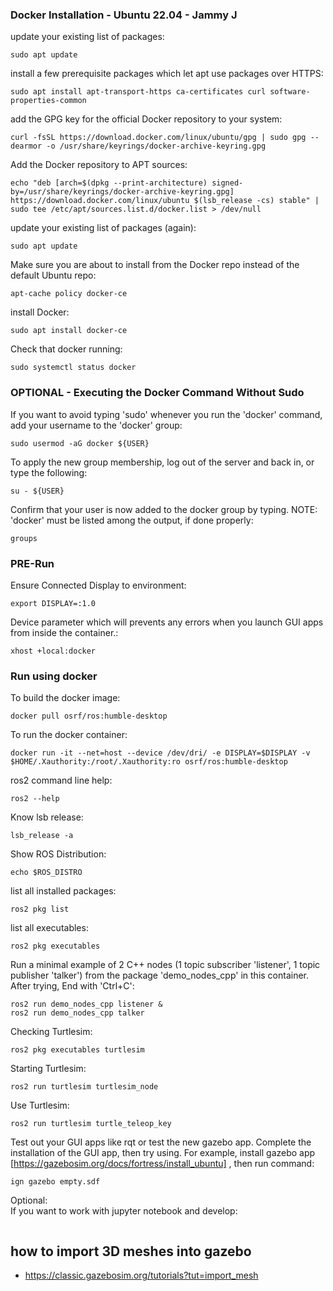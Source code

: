 ### Docker Installation - Ubuntu 22.04 - Jammy J
update your existing list of packages:<br/>
```
sudo apt update
```
install a few prerequisite packages which let apt use packages over HTTPS:<br/>
```
sudo apt install apt-transport-https ca-certificates curl software-properties-common
```
add the GPG key for the official Docker repository to your system:<br/>
```
curl -fsSL https://download.docker.com/linux/ubuntu/gpg | sudo gpg --dearmor -o /usr/share/keyrings/docker-archive-keyring.gpg
```
Add the Docker repository to APT sources:<br/>
```
echo "deb [arch=$(dpkg --print-architecture) signed-by=/usr/share/keyrings/docker-archive-keyring.gpg] https://download.docker.com/linux/ubuntu $(lsb_release -cs) stable" | sudo tee /etc/apt/sources.list.d/docker.list > /dev/null
```
update your existing list of packages (again):<br/>
```
sudo apt update
```
Make sure you are about to install from the Docker repo instead of the default Ubuntu repo:<br/>
```
apt-cache policy docker-ce
```
install Docker:<br/>
```
sudo apt install docker-ce
```
Check that docker running:<br/>
```
sudo systemctl status docker
```
### OPTIONAL - Executing the Docker Command Without Sudo 
If you want to avoid typing 'sudo' whenever you run the 'docker' command, add your username to the 'docker' group:<br/>
```
sudo usermod -aG docker ${USER}
```
To apply the new group membership, log out of the server and back in, or type the following:<br/>
```
su - ${USER}
```
Confirm that your user is now added to the docker group by typing. NOTE: 'docker' must be listed among the output, if done properly:<br/>
```
groups
```

### PRE-Run 
Ensure Connected Display to environment:<br/>
```
export DISPLAY=:1.0
```
Device parameter which will prevents any errors when you launch GUI apps from inside the container.:<br/>
```
xhost +local:docker
```

### Run using docker
To build the docker image:<br/>
```
docker pull osrf/ros:humble-desktop
```
To run the docker container:<br/>
```
docker run -it --net=host --device /dev/dri/ -e DISPLAY=$DISPLAY -v $HOME/.Xauthority:/root/.Xauthority:ro osrf/ros:humble-desktop
```
ros2 command line help:<br/>
```
ros2 --help
```
Know lsb release:<br/>
```
lsb_release -a
```
Show ROS Distribution:<br/>
```
echo $ROS_DISTRO
```
list all installed packages:<br/>
```
ros2 pkg list
```
list all executables:<br/>
```
ros2 pkg executables
```
Run a minimal example of 2 C++ nodes (1 topic subscriber 'listener', 1 topic publisher 'talker') from the package 'demo_nodes_cpp' in this container. After trying, End with 'Ctrl+C':<br/>
```
ros2 run demo_nodes_cpp listener &
ros2 run demo_nodes_cpp talker
```
Checking Turtlesim:<br/>
```
ros2 pkg executables turtlesim
```
Starting Turtlesim:<br/>
```
ros2 run turtlesim turtlesim_node
```
Use Turtlesim:<br/>
```
ros2 run turtlesim turtle_teleop_key
```
Test out your GUI apps like rqt or test the new gazebo app. Complete the installation of the GUI app, then try using. For example, install gazebo app [https://gazebosim.org/docs/fortress/install_ubuntu] , then run command:<br/>
```
ign gazebo empty.sdf
```
Optional:<br/>
If you want to work with jupyter notebook and develop:<br/>
```

```

## how to import 3D meshes into gazebo
- https://classic.gazebosim.org/tutorials?tut=import_mesh
